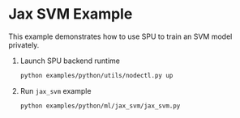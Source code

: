 # Jax SVM Example

This example demonstrates how to use SPU to train an SVM model privately.

1. Launch SPU backend runtime

    ```sh
    python examples/python/utils/nodectl.py up
    ```

2. Run `jax_svm` example

    ```sh
    python examples/python/ml/jax_svm/jax_svm.py
    ```

